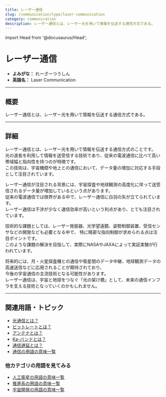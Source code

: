 ```yaml
---
title: レーザー通信
slug: /communication/type/laser-communication
category: communication
description: レーザー通信とは、レーザー光を用いて情報を伝送する通信方式である。
---
```


import Head from '@docusaurus/Head';

<Head>
  <script type="application/ld+json">
    {`{
      "@context": "https://schema.org",
      "@type": "DefinedTerm",
      "name": "レーザー通信",
      "inDefinedTermSet": "https://www.space-portal.org",
      "termCode": "communication/type/laser-communication",
      "description": "レーザー通信とは、レーザー光を用いて情報を伝送する通信方式である。",
      "url": "https://www.space-portal.org/docs/communication/type/laser-communication"
    }`}
  </script>
</Head>

# レーザー通信

- **よみがな：** れーざーつうしん  
- **英語名：** Laser Communication  

---

## 概要

レーザー通信とは、レーザー光を用いて情報を伝送する通信方式である。

---

## 詳細

レーザー通信とは、レーザー光を用いて情報を伝送する通信方式のことです。  
光の波長を利用して情報を送受信する技術であり、従来の電波通信に比べて高い帯域幅と指向性を持つのが特徴です。  
この技術は、宇宙機間や地上との通信において、データ量の増加に対応する手段として注目されています。  

レーザー通信が注目される背景には、宇宙探査や地球観測の高度化に伴って送受信されるデータ量が増加しているという点があります。  
従来の電波通信では限界がある中で、レーザー通信に白羽の矢が立てられています。  
レーザー通信は干渉が少なく通信効率が高いという利点があり、とても注目されています。  

技術的な課題としては、レーザー発振器、光学望遠鏡、姿勢制御装置、受信センサなどの開発なども必要となる中で、
特に精密な指向制御が求められる点は注目ポイントです。  
このような課題の解決を目指して、実際にNASAやJAXAによって実証実験が行われています。  

将来的には、月・火星探査機との通信や衛星間のデータ中継、地球観測データの高速送信などに応用されることが期待されており、  
今後の宇宙通信の主流技術となる可能性があります。    
レーザー通信は、宇宙と地球をつなぐ「光の架け橋」として、未来の通信インフラを支える技術となっていくのかもしれません。  

---

## 関連用語・トピック

- [光通信とは？](/docs/communication/type/optical-communication)
- [ビットレートとは？](/docs/communication/technology/bit-rate)
- [アンテナとは？](/docs/communication/technology/antenna)
- [Ka-バンドとは？](/docs/communication/technology/ka-band)
- [通信遅延とは？](/docs/communication/technology/communication-delay)
- [通信の用語の意味一覧](/docs/category/communication)

### 他カテゴリの用語を見てみる
- [人工衛星の用語の意味一覧](/docs/category/satellite)
- [推進系の用語の意味一覧](/docs/category/propulsion)
- [宇宙開発の用語の意味一覧](/docs/category/glossary)
